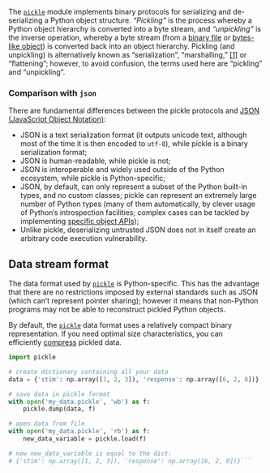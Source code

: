 The [`pickle`](https://docs.python.org/3/library/pickle.html#module-pickle "pickle: Convert Python objects to streams of bytes and back.") module implements binary protocols for serializing and de-serializing a Python object structure. _“Pickling”_ is the process whereby a Python object hierarchy is converted into a byte stream, and _“unpickling”_ is the inverse operation, whereby a byte stream (from a [binary file](https://docs.python.org/3/glossary.html#term-binary-file) or [bytes-like object](https://docs.python.org/3/glossary.html#term-bytes-like-object)) is converted back into an object hierarchy. Pickling (and unpickling) is alternatively known as “serialization”, “marshalling,” [[1]](https://docs.python.org/3/library/pickle.html#id7) or “flattening”; however, to avoid confusion, the terms used here are “pickling” and “unpickling”.

### Comparison with `json`[](https://docs.python.org/3/library/pickle.html#comparison-with-json "Link to this heading")
There are fundamental differences between the pickle protocols and [JSON (JavaScript Object Notation)](https://json.org/):
- JSON is a text serialization format (it outputs unicode text, although most of the time it is then encoded to `utf-8`), while pickle is a binary serialization format;
- JSON is human-readable, while pickle is not;
- JSON is interoperable and widely used outside of the Python ecosystem, while pickle is Python-specific;
- JSON, by default, can only represent a subset of the Python built-in types, and no custom classes; pickle can represent an extremely large number of Python types (many of them automatically, by clever usage of Python’s introspection facilities; complex cases can be tackled by implementing [specific object APIs](https://docs.python.org/3/library/pickle.html#pickle-inst));
- Unlike pickle, deserializing untrusted JSON does not in itself create an arbitrary code execution vulnerability.

## Data stream format[](https://docs.python.org/3/library/pickle.html#data-stream-format "Link to this heading")
The data format used by [`pickle`](https://docs.python.org/3/library/pickle.html#module-pickle "pickle: Convert Python objects to streams of bytes and back.") is Python-specific. This has the advantage that there are no restrictions imposed by external standards such as JSON (which can’t represent pointer sharing); however it means that non-Python programs may not be able to reconstruct pickled Python objects.

By default, the [`pickle`](https://docs.python.org/3/library/pickle.html#module-pickle "pickle: Convert Python objects to streams of bytes and back.") data format uses a relatively compact binary representation. If you need optimal size characteristics, you can efficiently [compress](https://docs.python.org/3/library/archiving.html) pickled data.

```Python
import pickle

# create dictionary containing all your data
data = {'stim': np.array([1, 2, 3]), 'response': np.array([6, 2, 0])}

# save data in pickle format
with open('my_data.pickle', 'wb') as f:
    pickle.dump(data, f)

# open data from file
with open('my_data.pickle', 'rb') as f:
    new_data_variable = pickle.load(f)

# now new_data_variable is equal to the dict:
# {'stim': np.array([1, 2, 3]), 'response': np.array([6, 2, 0])}```

